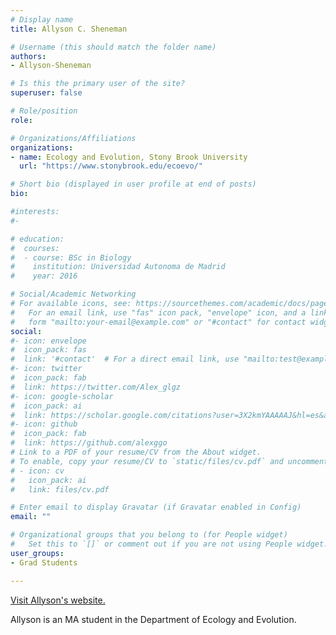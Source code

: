 ```yaml
---
# Display name
title: Allyson C. Sheneman

# Username (this should match the folder name)
authors:
- Allyson-Sheneman

# Is this the primary user of the site?
superuser: false

# Role/position
role: 

# Organizations/Affiliations
organizations:
- name: Ecology and Evolution, Stony Brook University
  url: "https://www.stonybrook.edu/ecoevo/"

# Short bio (displayed in user profile at end of posts)
bio: 

#interests:
#- 

# education:
#  courses:
#  - course: BSc in Biology
#    institution: Universidad Autonoma de Madrid  
#    year: 2016

# Social/Academic Networking
# For available icons, see: https://sourcethemes.com/academic/docs/page-builder/#icons
#   For an email link, use "fas" icon pack, "envelope" icon, and a link in the
#   form "mailto:your-email@example.com" or "#contact" for contact widget.
social:
#- icon: envelope
#  icon_pack: fas
#  link: '#contact'  # For a direct email link, use "mailto:test@example.org".
#- icon: twitter
#  icon_pack: fab
#  link: https://twitter.com/Alex_glgz
#- icon: google-scholar
#  icon_pack: ai
#  link: https://scholar.google.com/citations?user=3X2kmYAAAAAJ&hl=es&authuser=1
#- icon: github
#  icon_pack: fab
#  link: https://github.com/alexggo
# Link to a PDF of your resume/CV from the About widget.
# To enable, copy your resume/CV to `static/files/cv.pdf` and uncomment the lines below.
# - icon: cv
#   icon_pack: ai
#   link: files/cv.pdf

# Enter email to display Gravatar (if Gravatar enabled in Config)
email: ""

# Organizational groups that you belong to (for People widget)
#   Set this to `[]` or comment out if you are not using People widget.
user_groups:
- Grad Students

---
```

<a href="https://www.allysonsheneman.com/"> Visit Allyson's website.</a> <p>

Allyson is an MA student in the Department of Ecology and Evolution.
